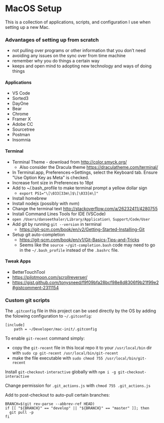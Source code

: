 # MacOS Setup

This is a collection of applications, scripts, and configuration I use when setting up a new Mac.

### Advantages of setting up from scratch

- not pulling over programs or other information that you don’t need
- avoiding any issues on the sync over from time machine
- remember why you do things a certain way
- keeps and open mind to adopting new technology and ways of doing things

#### Applications

- VS Code
- Sorted3
- DayOne
- Bear
- Chrome
- Framer X
- Adobe CC
- Sourcetree
- Postman
- Insomnia

#### Terminal

- Terminal Theme - download from http://color.smyck.org/
  - Also consider the Dracula theme https://draculatheme.com/terminal/
- In Terminal.app, Preferences->Settings, select the Keyboard tab. Ensure "Use
  Option Key as Meta" is checked.
- Increase font size in Preferences to 18pt
- Add to ~/.bash_profile to make terminal prompt a yellow dollar sign
  - `export PS1="\[\033[33m\]$\[\033[m\]"`
- Install homebrew
- Install nodejs (possibly with nvm)
- Change the terminal text http://stackoverflow.com/a/26232411/4280755
- Install Command Lines Tools for IDE (VSCode)
- `open /Users/danseethaler/Library/Application\ Support/Code/User`
- Add git by running `git --version` in terminal
  - https://git-scm.com/book/en/v2/Getting-Started-Installing-Git
- Setup git auto-completion
  - https://git-scm.com/book/en/v1/Git-Basics-Tips-and-Tricks
  - Seems like the `source ~/git-completion.bash` code may need to go in the `~/.bash_profile` instead of the `.bashrc` file.

#### Tweak Apps

- BetterTouchTool
- https://pilotmoon.com/scrollreverser/
- https://gist.github.com/tonysneed/f9f09bfa28bcf98e8d8306f9b21f99e2#gistcomment-2311154

### Custom git scripts

The `.gitconfig` file in this project can be used directly by the OS by adding the folowing configuration to `~/.gitconfig`:

```
[include]
    path = ~/Developer/mac-init/.gitconfig
```

To enable `git-recent` command simply:

- copy the `git-recent` file in this local repo it to your `/usr/local/bin` dir with `sudo cp git-recent /usr/local/bin/git-recent`
- make the file executable with `sudo chmod 755 /usr/local/bin/git-recent`

Install `git-checkout-interactive` globally with `npm i -g git-checkout-interactive`

Change permission for `.git_actions.js` with `chmod 755 .git_actions.js`

Add to post-checkout to auto-pull certain branches:

```
BRANCH=$(git rev-parse --abbrev-ref HEAD)
if [[ "${BRANCH}" == "develop" || "${BRANCH}" == "master" ]]; then
  git pull -p
fi
```

